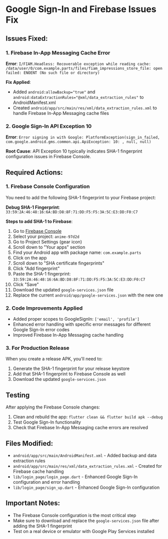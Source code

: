 # Google Sign-In and Firebase Issues Fix

## Issues Fixed:

### 1. Firebase In-App Messaging Cache Error
**Error**: `I/FIAM.Headless: Recoverable exception while reading cache: /data/user/0/com.example.parts/files/fiam_impressions_store_file: open failed: ENOENT (No such file or directory)`

**Fix Applied**:
- Added `android:allowBackup="true"` and `android:dataExtractionRules="@xml/data_extraction_rules"` to AndroidManifest.xml
- Created `android/app/src/main/res/xml/data_extraction_rules.xml` to handle Firebase In-App Messaging cache files

### 2. Google Sign-In API Exception 10
**Error**: `Error signing in with Google: PlatformException(sign_in_failed, com.google.android.gms.common.api.ApiException: 10: , null, null)`

**Root Cause**: API Exception 10 typically indicates SHA-1 fingerprint configuration issues in Firebase Console.

## Required Actions:

### 1. Firebase Console Configuration
You need to add the following SHA-1 fingerprint to your Firebase project:

**Debug SHA-1 Fingerprint**: `33:59:2A:46:48:16:6A:BD:D8:8F:71:DD:F5:F5:3A:5C:E3:DD:F0:C7`

**Steps to add SHA-1 to Firebase**:
1. Go to [Firebase Console](https://console.firebase.google.com/)
2. Select your project: `anime-97d2d`
3. Go to Project Settings (gear icon)
4. Scroll down to "Your apps" section
5. Find your Android app with package name: `com.example.parts`
6. Click on the app
7. Scroll down to "SHA certificate fingerprints"
8. Click "Add fingerprint"
9. Paste the SHA-1 fingerprint: `33:59:2A:46:48:16:6A:BD:D8:8F:71:DD:F5:F5:3A:5C:E3:DD:F0:C7`
10. Click "Save"
11. Download the updated `google-services.json` file
12. Replace the current `android/app/google-services.json` with the new one

### 2. Code Improvements Applied
- Added proper scopes to GoogleSignIn: `['email', 'profile']`
- Enhanced error handling with specific error messages for different Google Sign-In error codes
- Improved Firebase In-App Messaging cache handling

### 3. For Production Release
When you create a release APK, you'll need to:
1. Generate the SHA-1 fingerprint for your release keystore
2. Add that SHA-1 fingerprint to Firebase Console as well
3. Download the updated `google-services.json`

## Testing
After applying the Firebase Console changes:
1. Clean and rebuild the app: `flutter clean && flutter build apk --debug`
2. Test Google Sign-In functionality
3. Check that Firebase In-App Messaging cache errors are resolved

## Files Modified:
- `android/app/src/main/AndroidManifest.xml` - Added backup and data extraction rules
- `android/app/src/main/res/xml/data_extraction_rules.xml` - Created for Firebase cache handling
- `lib/login_page/login_page.dart` - Enhanced Google Sign-In configuration and error handling
- `lib/login_page/sign_up.dart` - Enhanced Google Sign-In configuration

## Important Notes:
- The Firebase Console configuration is the most critical step
- Make sure to download and replace the `google-services.json` file after adding the SHA-1 fingerprint
- Test on a real device or emulator with Google Play Services installed
